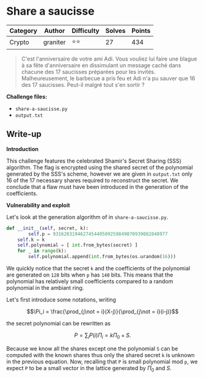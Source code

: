 # Share a saucisse

| Category | Author   | Difficulty | Solves | Points |
| -------- | -------- | ---------- | ------ | ------ |
| Crypto   | graniter | ⭐️⭐️         | 27     | 434    |

> C'est l'anniversaire de votre ami Adi. Vous vouliez lui faire une blague à sa fête d'anniversaire en dissimulant un message caché dans chacune des 17 saucisses préparées pour les invités. Malheureusement, le barbecue a pris feu et Adi n'a pu sauver que 16 des 17 saucisses. Peut-il malgré tout s'en sortir ?

**Challenge files:**

- `share-a-saucisse.py`
- `output.txt`

## Write-up

**Introduction**

This challenge features the celebrated Shamir's Secret Sharing (SSS) algorithm. The flag is encrypted using the shared secret of the polynomial generated by the SSS's scheme, however we are given in `output.txt` only 16 of the 17 necessary shares required to reconstruct the secret. We conclude that a flaw must have been introduced in the generation of the coefficients. 

**Vulnerability and exploit**  

Let's look at the generation algorithm of in `share-a-saucisse.py`.

``` python
def __init__(self, secret, k):
		self.p = 931620319462745440509259849070939082848977
    self.k = k
    self.polynomial = [ int.from_bytes(secret) ]
    for _ in range(k):
        self.polynomial.append(int.from_bytes(os.urandom(16)))
```

We quickly notice that the secret `k` and the coefficients of the polynomial are generated on `128` bits when `p` has `140` bits. This means that the polynomial has relatively small coefficients compared to a random polynomial in the ambiant ring.

Let's first introduce some notations, writing
```math
\Pi_i = \frac{\prod_{j\not = i}(X-j)}{\prod_{j\not = i}(i-j)}
```



the secret polynomial can be rewritten as
```math
P = \sum_i P(i)\Pi_i =  k \Pi_0 + S.
```



Because we know all the shares except one the polynomial `S` can be computed with the known shares thus only the shared secret `k` is unknown in the previous equation. Now, recalling that `P` is small polynomial mod `p`, we expect `P` to be a small vector in the lattice generated by $`\Pi_0`$ and $`S`$.



